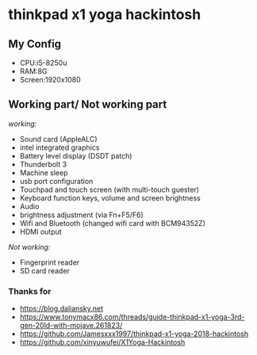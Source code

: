 # thinkpad x1 yoga hackintosh 

## My Config

* CPU:i5-8250u
* RAM:8G
* Screen:1920x1080

## Working part/ Not working part

_working:_

* Sound card (AppleALC)
* intel integrated graphics
* Battery level display (DSDT patch)
* Thunderbolt 3
* Machine sleep
* usb port configuration
* Touchpad and touch screen (with multi-touch guester)
* Keyboard function keys, volume and screen brightness 
* Audio
* brightness adjustment (via Fn+F5/F6)
* Wifi and Bluetooth (changed wifi card with BCM94352Z)
* HDMI output

_Not working:_
* Fingerprint reader
* SD card reader

### Thanks for 
* https://blog.daliansky.net
* https://www.tonymacx86.com/threads/guide-thinkpad-x1-yoga-3rd-gen-20ld-with-mojave.261823/
* https://github.com/Jamesxxx1997/thinkpad-x1-yoga-2018-hackintosh
* https://github.com/xinyuwufei/X1Yoga-Hackintosh
